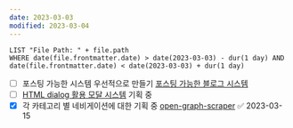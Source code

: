 ```yaml
---
date: 2023-03-03
modified: 2023-03-04
---
```


```dataview
LIST "File Path: " + file.path
WHERE date(file.frontmatter.date) > date(2023-03-03) - dur(1 day) AND date(file.frontmatter.date) < date(2023-03-03) + dur(1 day)
```

- [ ] 포스팅 가능한 시스템 우선적으로 만들기 [포스팅 가능한 블로그 시스템](../posts/포스팅%20가능한%20블로그%20시스템.md)
- [ ] [HTML dialog 활용 모달 시스템](../dev-softer/다이어그램%20활용%20모달%20시스템/HTML%20dialog%20활용%20모달%20시스템.md) 기획 중
- [x] 각 카테고리 별 네비게이션에 대한 기획 중 [open-graph-scraper](../../../front/open-graph-scraper/open-graph-scraper.md) ✅ 2023-03-15
